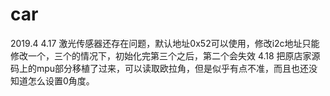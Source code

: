 # car
2019.4
4.17
激光传感器还存在问题，默认地址0x52可以使用，修改i2c地址只能修改一个，三个的情况下，初始化完第三个之后，第二个会失效
4.18
把原店家源码上的mpu部分移植了过来，可以读取欧拉角，但是似乎有点不准，而且也还没知道怎么设置0角度。
